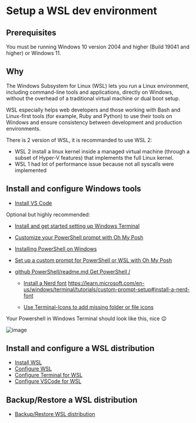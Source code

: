 # Setup a WSL dev environment

## Prerequisites

You must be running Windows 10 version 2004 and higher (Build 19041 and higher) or Windows 11.

## Why

The Windows Subsystem for Linux (WSL) lets you run a Linux environment, including command-line tools and applications, directly on Windows, without the overhead of a traditional virtual machine or dual boot setup.

WSL especially helps web developers and those working with Bash and Linux-first tools (for example, Ruby and Python) to use their tools on Windows and ensure consistency between development and production environments.

There is 2 version of WSL, it is recommanded to use WSL 2:

* WSL 2 install a linux kernel inside a managed virtual machine (through a subset of Hyper-V features) that implements the full Linux kernel.
* WSL 1 had lot of performance issue because not all syscalls were implemented

## Install and configure Windows tools

* [Install VS Code](https://code.visualstudio.com/download)

Optional but highly recommended:

* [Install and get started setting up Windows Terminal](https://learn.microsoft.com/en-us/windows/terminal/install)
* [Customize your PowerShell prompt with Oh My Posh](https://learn.microsoft.com/en-us/powershell/scripting/install/installing-powershell-on-windows)

* [Installing PowerShell on Windows](https://learn.microsoft.com/windows/terminal/tutorials/custom-prompt-setup#customize-your-powershell-prompt-with-oh-my-posh)

* [Set up a custom prompt for PowerShell or WSL with Oh My Posh](https://github.com/CedricCazin/tutorials/blob/main/001%20-%20setup%20WSL%20development%20environment/README.md)

* [github PowerShell/readme.md Get PowerShell /](https://github.com/PowerShell/PowerShell/blob/master/README.md#get-powershell)

  * [Install a Nerd font](https://learn.microsoft.com/en-us/windows/terminal/cascadia-code)
<https://learn.microsoft.com/en-us/windows/terminal/tutorials/custom-prompt-setup#install-a-nerd-font>

  * [Use Terminal-Icons to add missing folder or file icons](https://learn.microsoft.com/en-us/windows/terminal/tutorials/custom-prompt-setup#use-terminal-icons-to-add-missing-folder-or-file-icons)

Your Powershell in Windows Terminal should look like this, nice 😉

![image](https://github.com/CedricCazin/tutorials/assets/26877462/33745a60-b054-4af5-a698-a75cf66a652e)

## Install and configure a WSL distribution

* [Install WSL](install-WSL.md)
* [Configure WSL](configure-WSL.md)
* [Configure Terminal for WSL](configure-terminal-for-WSL.md)
* [Configure VSCode for WSL](configure-vscode-for-wsl.md)

## Backup/Restore a WSL distribution

* [Backup/Restore WSL distribution](backup-retore-WSL.md)
